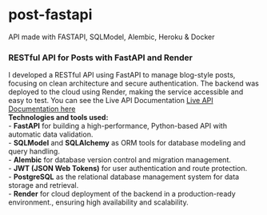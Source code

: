 # post-fastapi
API made with FASTAPI, SQLModel, Alembic, Heroku &amp; Docker

<h3>RESTful API for Posts with FastAPI and Render</h3>
<p>
I developed a RESTful API using FastAPI to manage blog-style posts, focusing on clean architecture and secure authentication&period; The backend was deployed to the cloud using Render, making the service accessible and easy to test&period; You can see the Live API Documentation <a href="https://post-fastapi-86vo.onrender.com/docs#" target="_blank">Live API Documentation here</a> <br>
<strong>Technologies and tools used:</strong>
<br>- <strong>FastAPI</strong> for building a high-performance, Python-based API with automatic data validation.
<br>- <strong>SQLModel</strong> and <strong>SQLAlchemy</strong> as ORM tools for database modeling and query handling.
<br>- <strong>Alembic</strong> for database version control and migration management.
<br>- <strong>JWT (JSON Web Tokens)</strong> for user authentication and route protection.
<br>- <strong>PostgreSQL</strong> as the relational database management system for data storage and retrieval.
<br>- <strong>Render</strong> for cloud deployment of the backend in a production-ready environment., ensuring high availability and scalability.
